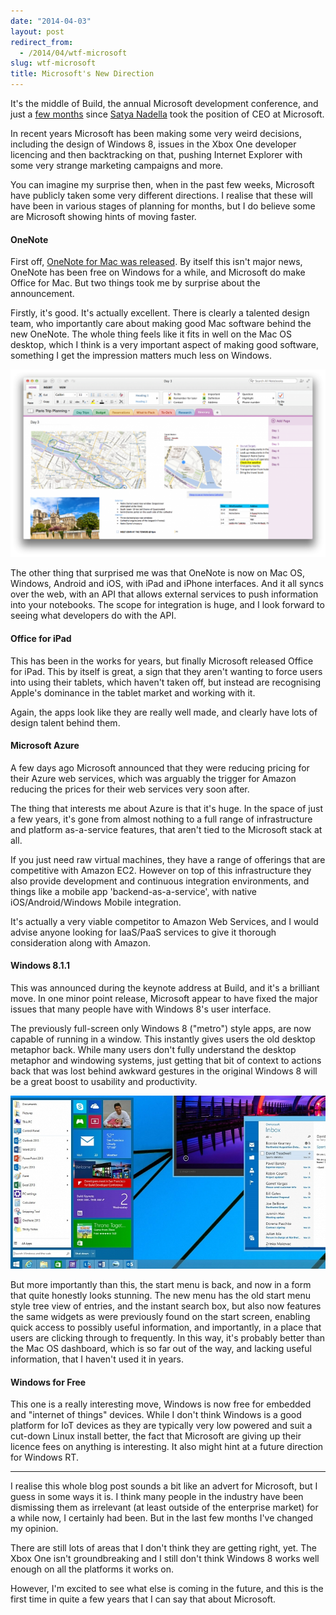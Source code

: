 ```yaml
---
date: "2014-04-03"
layout: post
redirect_from:
  - /2014/04/wtf-microsoft
slug: wtf-microsoft
title: Microsoft's New Direction
---
```


It's the middle of Build, the annual Microsoft development conference, and just a [few months](http://www.microsoft.com/en-us/news/press/2014/feb14/02-04newspr.aspx) since [Satya Nadella](https://www.microsoft.com/en-us/news/ceo/index.html) took the position of CEO at Microsoft.

In recent years Microsoft has been making some very weird decisions, including the design of Windows 8, issues in the Xbox One developer licencing and then backtracking on that, pushing Internet Explorer with some very strange marketing campaigns and more.

You can imagine my surprise then, when in the past few weeks, Microsoft have publicly taken some very different directions. I realise that these will have been in various stages of planning for months, but I do believe some are Microsoft showing hints of moving faster.

#### OneNote

First off, [OneNote for Mac was released](http://blogs.office.com/2014/03/17/introducing-onenote-for-mac/). By itself this isn't major news, OneNote has been free on Windows for a while, and Microsoft do make Office for Mac. But two things took me by surprise about the announcement.

Firstly, it's good. It's actually excellent. There is clearly a talented design team, who importantly care about making good Mac software behind the new OneNote. The whole thing feels like it fits in well on the Mac OS desktop, which I think is a very important aspect of making good software, something I get the impression matters much less on Windows.

![Microsoft OneNote](/posts/images/onenote.png)

The other thing that surprised me was that OneNote is now on Mac OS, Windows, Android and iOS, with iPad and iPhone interfaces. And it all syncs over the web, with an API that allows external services to push information into your notebooks. The scope for integration is huge, and I look forward to seeing what developers do with the API.

#### Office for iPad

This has been in the works for years, but finally Microsoft released Office for iPad. This by itself is great, a sign that they aren't wanting to force users into using their tablets, which haven't taken off, but instead are recognising Apple's dominance in the tablet market and working with it.

Again, the apps look like they are really well made, and clearly have lots of design talent behind them.

#### Microsoft Azure

A few days ago Microsoft announced that they were reducing pricing for their Azure web services, which was arguably the trigger for Amazon reducing the prices for their web services very soon after.

The thing that interests me about Azure is that it's huge. In the space of just a few years, it's gone from almost nothing to a full range of infrastructure and platform as-a-service features, that aren't tied to the Microsoft stack at all.

If you just need raw virtual machines, they have a range of offerings that are competitive with Amazon EC2. However on top of this infrastructure they also provide development and continuous integration environments, and things like a mobile app 'backend-as-a-service', with native iOS/Android/Windows Mobile integration.

It's actually a very viable competitor to Amazon Web Services, and I would advise anyone looking for IaaS/PaaS services to give it thorough consideration along with Amazon.

#### Windows 8.1.1

This was announced during the keynote address at Build, and it's a brilliant move. In one minor point release, Microsoft appear to have fixed the major issues that many people have with Windows 8's user interface.

The previously full-screen only Windows 8 ("metro") style apps, are now capable of running in a window. This instantly gives users the old desktop metaphor back. While many users don't fully understand the desktop metaphor and windowing systems, just getting that bit of context to actions back that was lost behind awkward gestures in the original Windows 8 will be a great boost to usability and productivity.

![Windows 8](/posts/images/windows8.jpg)

But more importantly than this, the start menu is back, and now in a form that quite honestly looks stunning. The new menu has the old start menu style tree view of entries, and the instant search box, but also now features the same widgets as were previously found on the start screen, enabling quick access to possibly useful information, and importantly, in a place that users are clicking through to frequently. In this way, it's probably better than the Mac OS dashboard, which is so far out of the way, and lacking useful information, that I haven't used it in years.

#### Windows for Free

This one is a really interesting move, Windows is now free for embedded and "internet of things" devices. While I don't think Windows is a good platform for IoT devices as they are typically very low powered and suit a cut-down Linux install better, the fact that Microsoft are giving up their licence fees on anything is interesting. It also might hint at a future direction for Windows RT.

---

I realise this whole blog post sounds a bit like an advert for Microsoft, but I guess in some ways it is. I think many people in the industry have been dismissing them as irrelevant (at least outside of the enterprise market) for a while now, I certainly had been. But in the last few months I've changed my opinion.

There are still lots of areas that I don't think they are getting right, yet. The Xbox One isn't groundbreaking and I still don't think Windows 8 works well enough on all the platforms it works on.

However, I'm excited to see what else is coming in the future, and this is the first time in quite a few years that I can say that about Microsoft.
